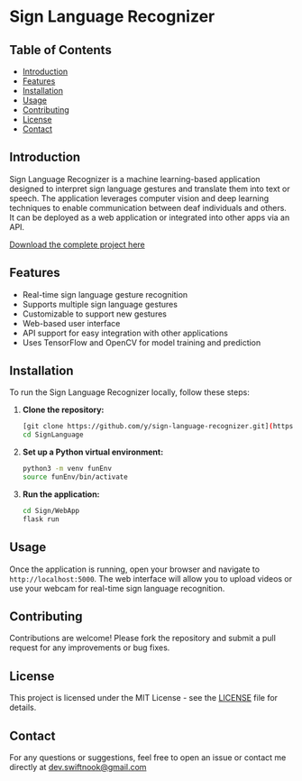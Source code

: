# Sign Language Recognizer

## Table of Contents

- [Introduction](#introduction)
- [Features](#features)
- [Installation](#installation)
- [Usage](#usage)
- [Contributing](#contributing)
- [License](#license)
- [Contact](#contact)

## Introduction

Sign Language Recognizer is a machine learning-based application designed to interpret sign language gestures and translate them into text or speech. The application leverages computer vision and deep learning techniques to enable communication between deaf individuals and others. It can be deployed as a web application or integrated into other apps via an API.

[Download the complete project here](https://drive.google.com/drive/folders/1s9g8vJnp20Zuj18soJRqtv5uIe7baIPQ?usp=share_link)

## Features

- Real-time sign language gesture recognition
- Supports multiple sign language gestures
- Customizable to support new gestures
- Web-based user interface
- API support for easy integration with other applications
- Uses TensorFlow and OpenCV for model training and prediction

## Installation

To run the Sign Language Recognizer locally, follow these steps:

1. **Clone the repository:**

    ```bash
    [git clone https://github.com/y/sign-language-recognizer.git](https://github.com/aniket-singh-01/SignLanguage.git)
    cd SignLanguage
    ```

2. **Set up a Python virtual environment:**

    ```bash
    python3 -m venv funEnv
    source funEnv/bin/activate
    ```

3. **Run the application:**

    ```bash
    cd Sign/WebApp
    flask run
    ```

## Usage

Once the application is running, open your browser and navigate to `http://localhost:5000`. The web interface will allow you to upload videos or use your webcam for real-time sign language recognition.


## Contributing

Contributions are welcome! Please fork the repository and submit a pull request for any improvements or bug fixes.

## License

This project is licensed under the MIT License - see the [LICENSE](LICENSE) file for details.

## Contact

For any questions or suggestions, feel free to open an issue or contact me directly at dev.swiftnook@gmail.com

